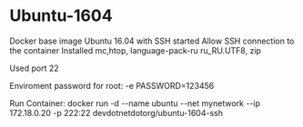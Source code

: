 # Ubuntu-1604
Docker base image Ubuntu 16.04 with SSH started
Allow SSH connection to the container
Installed mc,htop, language-pack-ru ru_RU.UTF8, zip

Used port 22

Enviroment password for root:
-e PASSWORD=123456

Run Container:
docker run -d --name ubuntu --net mynetwork --ip 172.18.0.20 -p 222:22 devdotnetdotorg/ubuntu-1604-ssh
